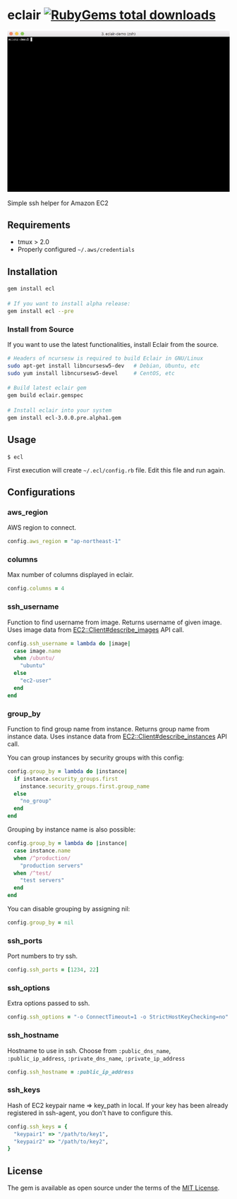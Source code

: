 eclair [![RubyGems total downloads]][RubyGems]
========
![A video showing how Eclair works]

Simple ssh helper for Amazon EC2

Requirements
--------
- tmux > 2.0
- Properly configured `~/.aws/credentials`

Installation
--------
```bash
gem install ecl

# If you want to install alpha release:
gem install ecl --pre
```

### Install from Source
If you want to use the latest functionalities, install Eclair from the source.
```bash
# Headers of ncursesw is required to build Eclair in GNU/Linux
sudo apt-get install libncursesw5-dev   # Debian, Ubuntu, etc
sudo yum install libncursesw5-devel     # CentOS, etc

# Build latest eclair gem
gem build eclair.gemspec

# Install eclair into your system
gem install ecl-3.0.0.pre.alpha1.gem
```

## Usage
```console
$ ecl
```
First execution will create `~/.ecl/config.rb` file. Edit this file and run again.

Configurations
--------
### aws_region
AWS region to connect.
```ruby
config.aws_region = "ap-northeast-1"
```

### columns
Max number of columns displayed in eclair.
```ruby
config.columns = 4
```

### ssh_username
Function to find username from image. Returns username of given image. Uses
image data from [EC2::Client#describe_images] API call.

```ruby
config.ssh_username = lambda do |image|
  case image.name
  when /ubuntu/
    "ubuntu"
  else
    "ec2-user"
  end
end
```

### group_by
Function to find group name from instance. Returns group name from instance
data. Uses instance data from [EC2::Client#describe_instances] API call.

You can group instances by security groups with this config:
```ruby
config.group_by = lambda do |instance|
  if instance.security_groups.first
    instance.security_groups.first.group_name
  else
    "no_group"
  end
end
```

Grouping by instance name is also possible:
```ruby
config.group_by = lambda do |instance|
  case instance.name
  when /^production/
    "production servers"
  when /^test/
    "test servers"
  end
end
```

You can disable grouping by assigning nil:
```ruby
config.group_by = nil
```

### ssh_ports
Port numbers to try ssh.
```ruby
config.ssh_ports = [1234, 22]
```

### ssh_options
Extra options passed to ssh.
```ruby
config.ssh_options = "-o ConnectTimeout=1 -o StrictHostKeyChecking=no"
```

### ssh_hostname
Hostname to use in ssh. Choose from `:public_dns_name`, `:public_ip_address`,
`:private_dns_name`, `:private_ip_address`
```ruby
config.ssh_hostname = :public_ip_address
```

### ssh_keys
Hash of EC2 keypair name => key_path in local. If your key has been already
registered in ssh-agent, you don't have to configure this.
```ruby
config.ssh_keys = {
  "keypair1" => "/path/to/key1",
  "keypair2" => "/path/to/key2",
}
```

License
--------
The gem is available as open source under the terms of the [MIT License].

[RubyGems]: https://rubygems.org/gems/ecl
[RubyGems total downloads]: https://badgen.net/rubygems/dt/ecl
[A video showing how Eclair works]: out.gif
[EC2::Client#describe_images]: https://docs.aws.amazon.com/AWSRubySDK/latest/AWS/EC2/Client.html#describe_images-instance_method
[EC2::Client#describe_instances]: https://docs.aws.amazon.com/AWSRubySDK/latest/AWS/EC2/Client.html#describe_instances-instance_method
[MIT License]: http://opensource.org/licenses/MIT
